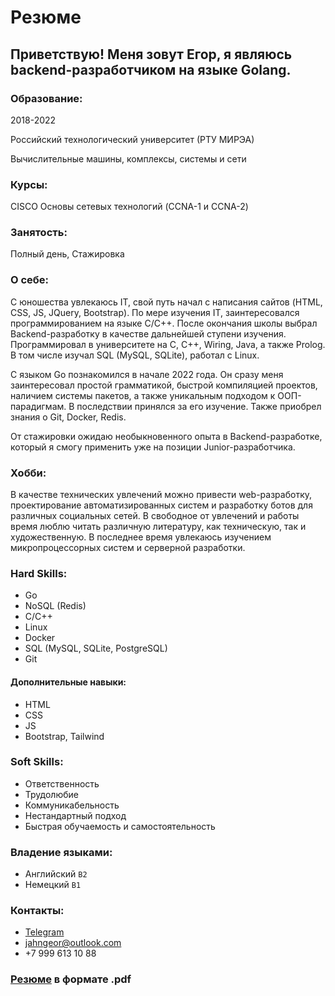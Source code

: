 
# Резюме
## Приветствую! Меня зовут Егор, я являюсь backend-разработчиком на языке Golang. 

### Образование:

2018-2022

Российский технологический университет (РТУ МИРЭА)

Вычислительные машины, комплексы, системы и сети

### Курсы:

CISCO
Основы сетевых технологий (CCNA-1 и CCNA-2)

### Занятость:
Полный день, Стажировка

### О себе:
С юношества увлекаюсь IT, свой путь начал с написания сайтов (HTML, CSS, JS, JQuery, Bootstrap). 
По мере изучения IT, заинтересовался программированием на языке С/С++. 
После окончания школы выбрал Backend-разработку в качестве дальнейшей ступени изучения. 
Программировал в университете на C, C++, Wiring, Java, а также Prolog. 
В том числе изучал SQL (MySQL, SQLite), работал с Linux.

С языком Go познакомился в начале 2022 года. Он сразу меня заинтересовал простой грамматикой, 
быстрой компиляцией проектов, наличием системы пакетов, а также уникальным подходом к ООП-парадигмам.
В последствии принялся за его изучение. Также приобрел знания о Git, Docker, Redis.

От стажировки ожидаю необыкновенного опыта в Backend-разработке, 
который я смогу применить уже на позиции Junior-разработчика.

### Хобби:
В качестве технических увлечений можно привести web-разработку, проектирование автоматизированных систем и разработку ботов для различных социальных сетей. 
В свободное от увлечений и работы время люблю читать различную литературу, как техническую, так и художественную. 
В последнее время увлекаюсь изучением микропроцессорных систем и серверной разработки.

### Hard Skills:
- Go
- NoSQL (Redis)
- C/C++
- Linux
- Docker
- SQL (MySQL, SQLite, PostgreSQL)
- Git
#### Дополнительные навыки:
- HTML
- CSS
- JS
- Bootstrap, Tailwind

### Soft Skills:

- Ответственность
- Трудолюбие
- Коммуникабельность
- Нестандартный подход
- Быстрая обучаемость и самостоятельность

### Владение языками:

- Английский `B2`
- Немецкий `B1`

### Контакты: 
- [Telegram](http://t.me/jahn_geor)
- jahngeor@outlook.com
- +7 999 613 10 88

### [Резюме](https://github.com/JahnGeor/Resume/blob/main/Резюме.pdf) в формате .pdf
